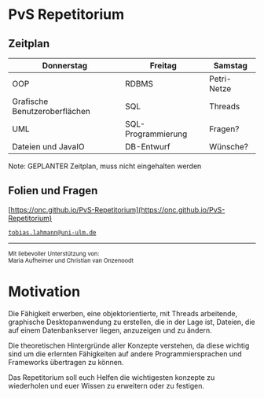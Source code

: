 # PvS Repetitorium



## Zeitplan

| Donnerstag                    | Freitag            | Samstag     |
| ----------------------------- | ------------------ | ----------- |
| OOP                           | RDBMS              | Petri-Netze |
| Grafische Benutzeroberflächen | SQL                | Threads     |
| UML                           | SQL-Programmierung | Fragen?     |
| Dateien und JavaIO            | DB-Entwurf         | Wünsche?    |

Note: GEPLANTER Zeitplan, muss nicht eingehalten werden



## Folien und Fragen

[https://onc.github.io/PvS-Repetitorium](https://onc.github.io/PvS-Repetitorium)

[`tobias.lahmann@uni-ulm.de`](mailto:tobias.lahmann@uni-ulm.de)

---

<small>
Mit liebevoller Unterstützung von:<br/>
Maria Aufheimer und Christian van Onzenoodt
</small>



# Motivation

Die Fähigkeit erwerben, eine objektorientierte, mit Threads arbeitende, graphische Desktopanwendung zu erstellen, die in der Lage ist, Dateien, die auf einem Datenbankserver liegen, anzuzeigen und zu ändern.

Die theoretischen Hintergründe aller Konzepte verstehen, da diese wichtig sind um die erlernten Fähigkeiten auf andere Programmiersprachen und Frameworks übertragen zu können.



Das Repetitorium soll euch Helfen die wichtigesten konzepte zu wiederholen und euer Wissen zu erweitern oder zu festigen. 
